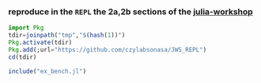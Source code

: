 ### reproduce in the `REPL` the 2a,2b sections of the [julia-workshop](https://crsl4.github.io/julia-workshop/)

```julia
import Pkg
tdir=joinpath("tmp","$(hash(1))")
Pkg.activate(tdir)
Pkg.add(;url="https://github.com/czylabsonasa/JWS_REPL")
cd(tdir)

include("ex_bench.jl")
```
